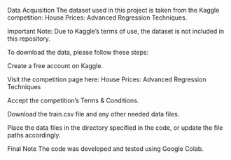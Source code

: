 Data Acquisition
The dataset used in this project is taken from the Kaggle competition: House Prices: Advanced Regression Techniques.

Important Note:
Due to Kaggle’s terms of use, the dataset is not included in this repository.

To download the data, please follow these steps:

Create a free account on Kaggle.

Visit the competition page here:
House Prices: Advanced Regression Techniques

Accept the competition’s Terms & Conditions.

Download the train.csv file and any other needed data files.

Place the data files in the directory specified in the code, or update the file paths accordingly.

Final Note
The code was developed and tested using Google Colab.